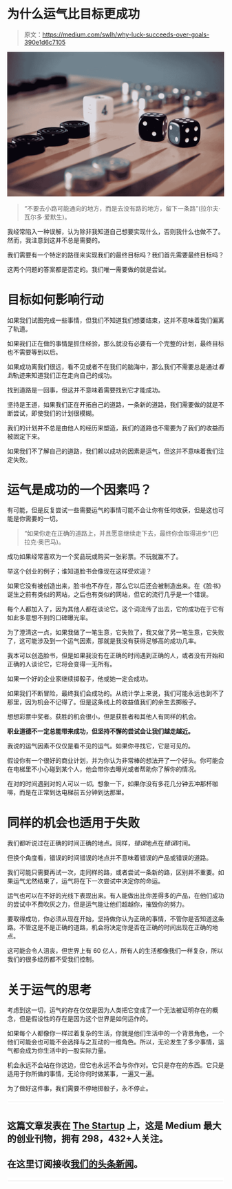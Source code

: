 # 为什么运气比目标更成功

> 原文：<https://medium.com/swlh/why-luck-succeeds-over-goals-390e1d6c7105>

![](img/31d483d0784d309c21be5dcea9743846.png)

> “不要去小路可能通向的地方，而是去没有路的地方，留下一条路”(拉尔夫·瓦尔多·爱默生)。

我经常陷入一种误解，认为除非我知道自己想要实现什么，否则我什么也做不了。然而，我注意到这并不总是需要的。

我们需要有一个特定的路径来实现我们的最终目标吗？我们首先需要最终目标吗？

这两个问题的答案都是否定的。我们唯一需要做的就是尝试。

# 目标如何影响行动

如果我们试图完成一些事情，但我们不知道我们想要结束，这并不意味着我们偏离了轨道。

如果我们正在做的事情是抓住经验，那么就没有必要有一个完整的计划，最终目标也不需要等到以后。

如果成功离我们很远，看不见或者不在我们的脑海中，那么我们不需要总是通过*看到*轨迹来知道我们正在走向自己的成功。

找到道路是一回事，但这并不意味着需要找到它才能成功。

坚持是王道，如果我们正在开拓自己的道路，一条新的道路，我们需要做的就是不断尝试，即使我们的计划很模糊。

我们的计划并不总是由他人的经历来塑造，我们的道路也不需要为了我们的收益而被固定下来。

如果我们不了解自己的道路，我们赖以成功的因素是运气，但这并不意味着我们注定失败。

# 运气是成功的一个因素吗？

有可能，但是反复尝试一些需要运气的事情可能不会让你有任何收获，但是这也可能是你需要的一切。

> “如果你走在正确的道路上，并且愿意继续走下去，最终你会取得进步”(巴拉克·奥巴马)。

成功如果经常喜欢为一个奖品玩或购买一张彩票。不玩就赢不了。

举这个创业的例子；谁知道脸书会像现在这样受欢迎？

如果它没有被创造出来，脸书也不存在，那么它以后还会被制造出来。在《脸书》诞生之前有类似的网站，之后也有类似的网站，但它的流行几乎是一个错误。

每个人都加入了，因为其他人都在谈论它。这个词流传了出去，它的成功在于它有如此多意想不到的口碑曝光率。

为了澄清这一点，如果我做了一笔生意，它失败了，我又做了另一笔生意，它失败了，这可能涉及到一个运气因素，那就是我没有获得足够高的成功几率。

我本可以创造脸书，但是如果我没有在正确的时间遇到正确的人，或者没有开始和正确的人谈论它，它将会变得一无所有。

如果一个好的企业家继续掷骰子，他或她一定会成功。

如果我们不断冒险，最终我们会成功的。从统计学上来说，我们可能永远也到不了那里，因为机会不记得了。但是这条线上的收益值我们的余生去掷骰子。

想想彩票中奖者。获胜的机会很小，但是获胜者和其他人有同样的机会。

**职业道德不一定总能带来成功，但坚持不懈的尝试会让我们越走越近。**

我说的运气因素不仅仅是看不见的运气。如果你寻找它，它是可见的。

假设你有一个很好的商业计划，并为你认为非常棒的想法开了一个好头。你可能会在电梯里不小心碰到某个人，他会带你去曝光或者帮助你了解你的情况。

在对的时间遇到对的人可以*一切*。想象一下，如果你没有多花几分钟去冲那杯咖啡，而是在正常到达电梯前五分钟到达那里。

# 同样的机会也适用于失败

我们都听说过在正确的时间正确的地点。同样，*错误*地点在*错误*时间。

但换个角度看，错误的时间错误的地点并不意味着错误的产品或错误的道路。

我们可能只需要再试一次，走同样的路，或者尝试一条新的路，区别并不重要。如果运气尤然结束了，运气将在下一次尝试中决定你的命运。

运气也可以在不好的光线下表现出来。有人能做出比你差得多的产品，在他们成功的尝试中不费吹灰之力，但是运气能让他们超越你，摧毁你的努力。

要取得成功，你必须从现在开始，坚持做你认为正确的事情，不管你是否知道这条路。不管这是不是正确的道路，机会将决定你是否在正确的时间出现在正确的地点。

这可能会令人沮丧，但世界上有 60 亿人，所有人的生活都像我们一样复杂，所以我们的很多经历都不受我们控制。

# 关于运气的思考

考虑到这一切，运气的存在仅仅是因为人类把它变成了一个无法被证明存在的概念，但是假设性的存在是因为这个世界是如何运作的。

如果每个人都像你一样过着复杂的生活，你就是他们生活中的一个背景角色，一个他们可能会也可能不会选择与之互动的一维角色。所以，无论发生了多少事情，运气都会成为你生活中的一股实际力量。

机会永远不会站在你这边，但它也永远不会与你作对。它只是存在的东西。它只是适用于你所做的事情，无论你何时做某事，一遍又一遍。

为了做好这件事，我们需要不停地掷骰子，永不停止。

![](img/731acf26f5d44fdc58d99a6388fe935d.png)

## 这篇文章发表在 [The Startup](https://medium.com/swlh) 上，这是 Medium 最大的创业刊物，拥有 298，432+人关注。

## 在这里订阅接收[我们的头条新闻](http://growthsupply.com/the-startup-newsletter/)。

![](img/731acf26f5d44fdc58d99a6388fe935d.png)